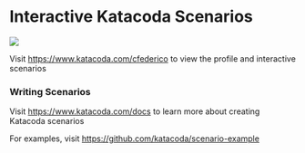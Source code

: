 # Interactive Katacoda Scenarios

[![](http://shields.katacoda.com/katacoda/cfederico/count.svg)](https://www.katacoda.com/cfederico "Get your profile on Katacoda.com")

Visit https://www.katacoda.com/cfederico to view the profile and interactive scenarios

### Writing Scenarios
Visit https://www.katacoda.com/docs to learn more about creating Katacoda scenarios

For examples, visit https://github.com/katacoda/scenario-example
